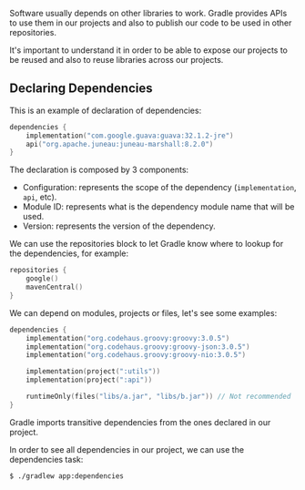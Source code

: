 Software usually depends on other libraries to work. Gradle provides APIs to use them in our projects and
also to publish our code to be used in other repositories.

It's important to understand it in order to be able to expose our projects to be reused and also to reuse
libraries across our projects.

## Declaring Dependencies

This is an example of declaration of dependencies:
```kotlin
dependencies {
    implementation("com.google.guava:guava:32.1.2-jre")
    api("org.apache.juneau:juneau-marshall:8.2.0")
}
```

The declaration is composed by 3 components:
- Configuration: represents the scope of the dependency (`implementation`, `api`, etc).
- Module ID: represents what is the dependency module name that will be used.
- Version: represents the version of the dependency.

We can use the repositories block to let Gradle know where to lookup for the dependencies, for example:
```kotlin
repositories {
    google()
    mavenCentral()
}
```

We can depend on modules, projects or files, let's see some examples:
```kotlin
dependencies {
    implementation("org.codehaus.groovy:groovy:3.0.5")
    implementation("org.codehaus.groovy:groovy-json:3.0.5")
    implementation("org.codehaus.groovy:groovy-nio:3.0.5")

    implementation(project(":utils"))
    implementation(project(":api"))

    runtimeOnly(files("libs/a.jar", "libs/b.jar")) // Not recommended
}
```

Gradle imports transitive dependencies from the ones declared in our project.

In order to see all dependencies in our project, we can use the dependencies task:
```bash
$ ./gradlew app:dependencies
```